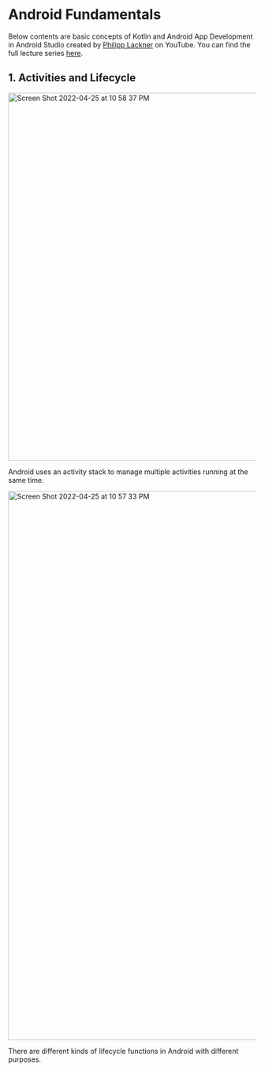 # Android Fundamentals

Below contents are basic concepts of Kotlin and Android App Development in Android Studio created by [Philipp Lackner](https://www.youtube.com/channel/UCKNTZMRHPLXfqlbdOI7mCkg) on YouTube. You can find the full lecture series [here](https://youtube.com/playlist?list=PLQkwcJG4YTCTq1raTb5iMuxnEB06J1VHX).

## 1. Activities and Lifecycle

<img width="746" alt="Screen Shot 2022-04-25 at 10 58 37 PM" src="https://user-images.githubusercontent.com/41933169/165211141-3708dbb5-fca7-4c0f-b64a-9e5c50631118.png">

Android uses an activity stack to manage multiple activities running at the same time.

<img width="1113" alt="Screen Shot 2022-04-25 at 10 57 33 PM" src="https://user-images.githubusercontent.com/41933169/165211071-9a2f7211-c338-4271-b3b2-1a3613d7c768.png">

There are different kinds of lifecycle functions in Android with different purposes.
